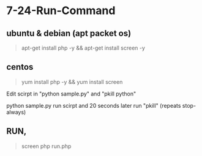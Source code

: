 # 7-24-Run-Command

ubuntu & debian (apt packet os)
---
> apt-get install php -y && apt-get install screen -y

centos
---
> yum install php -y && yum install screen

Edit scirpt in "python sample.py" and "pkill python"

python sample.py run scirpt and 20 seconds later run "pkill" (repeats stop- always)

RUN,
---
> screen php run.php
